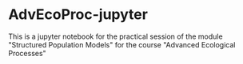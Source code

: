 # AdvEcoProc-jupyter
This is a jupyter notebook for the practical session of the module "Structured Population Models" for the course "Advanced Ecological Processes"
